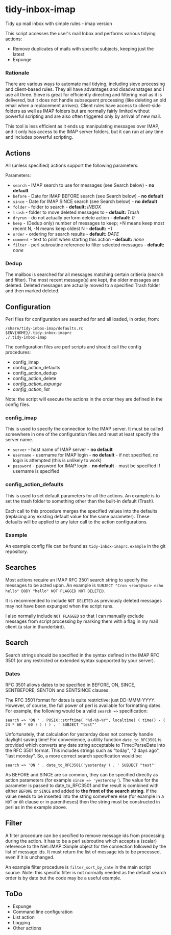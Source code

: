 # tidy-inbox-imap
Tidy up mail inbox with simple rules - imap version

This script accesses the user's mail Inbox and performs various tidying actions:

 * Remove duplicates of mails with specific subjects, keeping just the latest
 * Expunge

### Rationale

There are various ways to automate mail tidying, including sieve processing and client-based rules.
They all have advantages and disadvanatages and I use all three.
Sieve is great for efficiently directing and filtering mail as it is delivered, but it does not handle subsequent
processing (like deleting an old email when a replacement arrives).
Client rules have access to client-side folders as well as IMAP folders but are normally fairly limited
without powerful scripting and are also often triggered only by arrival of new mail.

This tool is less efficient as it ends up manipulating messages over IMAP, and it only has access to the
IMAP server folders, but it can run at any time and includes powerful scripting.

## Actions

All (unless specified) actions support the following parameters:

Parameters:
 * `search` - IMAP search to use for messages (see Search below) - **no default**
 * `before` - Date for IMAP BEFORE search (see Search below) - **no default**
 * `since` - Date for IMAP SINCE search (see Search below) - **no default**
 * `folder` - folder to search - **default:** *INBOX*
 * `trash` - folder to move deleted messages to - **default:** *Trash*
 * `dryrun` - do not actually perform delete action - **default:** *0*
 * `keep` - (Dedup only) number of messages to keep; +N means keep most recent N, -N means keep oldest N - **default:** *+1*
 * `order` - ordering for search results - **default:** *DATE*
 * `comment` - text to print when starting this action - **default:** *none*
 * `filter` - perl subroutine reference to filter selected messages - **default:** *none*

### Dedup

The mailbox is searched for all messages matching certain critieria (search and filter).
The most recent message(s) are kept, the older messages are deleted.
Deleted messages are actually moved to a specified Trash folder and then marked deleted.

## Configuration

Perl files for configuration are searched for and all loaded, in order, from:

```
/share/tidy-inbox-imap/defaults.rc
$ENV{HOME}/.tidy-inbox-imaprc
./.tidy-inbox-imap
```

The configuration files are perl scripts and should call the
config procedures:
* config_imap
* config_action_defaults
* config_action_dedup
* config_action_delete
* *config_action_expunge*
* *config_action_list*

Note: the script will execute the actions in the order they are defined in the config files.

### config_imap
This is used to specify the connection to the IMAP server.
It must be called somewhere in one of the configuration files and must at least specify the server name.

* `server` - host name of IMAP server - **no default**
* `username` - username for IMAP login - **no default** - if not specified, no login is attempted (this is unlikely to work)
* `password` - password for IMAP login - **no default** - must be specified if username is specified

### config_action_defaults
This is used to set default parameters for all the actions.
An example is to set the trash folder to something other than the built-in default (Trash).

Each call to this procedure merges the specified values into the defaults (replacing any existing
default value for the same parameter).
These defaults will be applied to any later call to the action configurations.

### Example
An example config file can be found as `tidy-inbox-imaprc.example` in the git repository.

## Searches
Most actions require an IMAP RFC 3501 search string to specify the messages to be acted upon.
An example is `SUBJECT "Cron <root@nas> echo hello" BODY "hello" NOT FLAGGED NOT DELETED`.

It is recommended to include `NOT DELETED` as previously deleted messages may not have been expunged when the
script runs.

I also normally include `NOT FLAGGED` so that I can manually exclude messages from
script processing by marking them with a flag in my mail client (a star in thunderbird).

## Search

Search strings should be specified in the syntax defined in the IMAP RFC 3501
(or any restricted or extended syntax supoported by your server).

### Dates
RFC 3501 allows dates to be specified in BEFORE, ON, SINCE, SENTBEFORE, SENTON and SENTSINCE clauses.

The RFC 3501 format for dates is quite restrictive: just DD-MMM-YYYY.
However, of course, the full power of perl is available for formatting dates.
For example, the following would be a valid `search =>` specification:
```
search => 'ON ' . POSIX::strftime( "%d-%b-%Y", localtime( ( time() - ( 24 * 60 * 60 ) ) ) ) . ' SUBJECT "test"'
```
Unfortunately, that calculation for yesterday does not correctly handle daylight saving time!
For convenience, a utility function `date_to_RFC3501` is provided which converts any date string
acceptable to Time::ParseDate into the RFC 3501 format. This includes strings such as "today", "2 days ago",
"last monday". So, a more correct search specification would be:
```
search => 'ON ' . date_to_RFC3501('yesterday') . ' SUBJECT "test"'
```

As BEFORE and SINCE are so common, they can be specified directly as action parameters (for example `since => 'yesterday'`).
The value for the parameter is passed to date_to_RFC3501 and the result is combined with either `BEFORE` or `SINCE`
and added to **the front of the search string**. If the value needs to be inserted into the string somewhere else
(for example in a `NOT` or `OR` clause or in parentheses) then the string must be constructed in perl as in the example above.

## Filter

A filter procedure can be specified to remove message ids from processing during the action.
It has to be a perl subroutine which accepts a (scalar) reference to the Net::IMAP::Simple
object for the connection followed by the list of message ids.
It must return the list of message ids to be processed, even if it is unchanged.

An example filter procedure is `filter_sort_by_date` in the main script source.
Note: this specific filter is not normally needed as the default search order is by date
but the code may be a useful example.

## ToDo

 * Expunge
 * Command line configuration
 * List action
 * Logging
 * Other actions
 